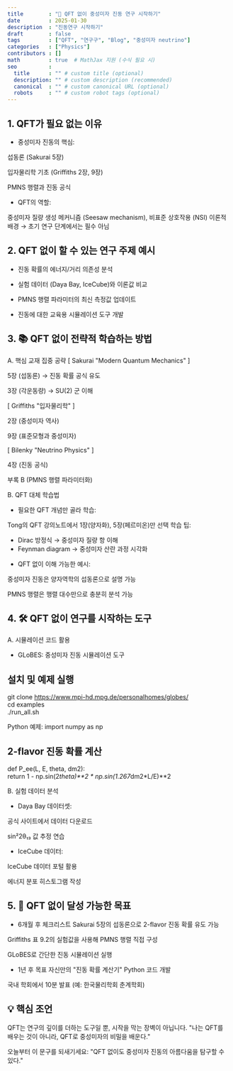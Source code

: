 ```yaml
---
title        : "🚀 QFT 없이 중성미자 진동 연구 시작하기"
date         : 2025-01-30
description  : "진동연구 시작하기"
draft        : false
tags         : ["QFT", "연구구", "Blog", "중성미자 neutrino"]
categories   : ["Physics"]
contributors : []
math         : true  # MathJax 지원 (수식 필요 시)
seo          :
  title      : "" # custom title (optional)
  description: "" # custom description (recommended)
  canonical  : "" # custom canonical URL (optional)
  robots     : "" # custom robot tags (optional)
---
```


## 1. QFT가 필요 없는 이유
- 중성미자 진동의 핵심:

섭동론 (Sakurai 5장)

입자물리학 기초 (Griffiths 2장, 9장)

PMNS 행렬과 진동 공식

- QFT의 역할:

중성미자 질량 생성 메커니즘 (Seesaw mechanism), 비표준 상호작용 (NSI) 이론적 배경 
→ 초기 연구 단계에서는 필수 아님

## 2. QFT 없이 할 수 있는 연구 주제 예시
- 진동 확률의 에너지/거리 의존성 분석

- 실험 데이터 (Daya Bay, IceCube)와 이론값 비교

- PMNS 행렬 파라미터의 최신 측정값 업데이트

- 진동에 대한 교육용 시뮬레이션 도구 개발

## 3. 📚 QFT 없이 전략적 학습하는 방법
A. 핵심 교재 집중 공략
[ Sakurai "Modern Quantum Mechanics" ]

5장 (섭동론) → 진동 확률 공식 유도

3장 (각운동량) → SU(2) 군 이해

[ Griffiths "입자물리학" ]

2장 (중성미자 역사)

9장 (표준모형과 중성미자)

[ Bilenky "Neutrino Physics" ]

4장 (진동 공식)

부록 B (PMNS 행렬 파라미터화)

B. QFT 대체 학습법
- 필요한 QFT 개념만 골라 학습:

Tong의 QFT 강의노트에서 1장(양자화), 5장(페르미온)만 선택
학습 팁:
* Dirac 방정식 → 중성미자 질량 항 이해  
* Feynman diagram → 중성미자 산란 과정 시각화  

 - QFT 없이 이해 가능한 예시:

중성미자 진동은 양자역학의 섭동론으로 설명 가능

PMNS 행렬은 행렬 대수만으로 충분히 분석 가능

## 4. 🛠 QFT 없이 연구를 시작하는 도구
A. 시뮬레이션 코드 활용
- GLoBES: 중성미자 진동 시뮬레이션 도구

## 설치 및 예제 실행  
git clone https://www.mpi-hd.mpg.de/personalhomes/globes/  
cd examples  
./run_all.sh 

Python 예제:
import numpy as np  
## 2-flavor 진동 확률 계산  
def P_ee(L, E, theta, dm2):  
    return 1 - np.sin(2*theta)**2 * np.sin(1.267*dm2*L/E)**2 

B. 실험 데이터 분석
- Daya Bay 데이터셋:

공식 사이트에서 데이터 다운로드

sin²2θ₁₃ 값 추정 연습

- IceCube 데이터:

IceCube 데이터 포털 활용

에너지 분포 히스토그램 작성

## 5. 🎯 QFT 없이 달성 가능한 목표
- 6개월 후 체크리스트
Sakurai 5장의 섭동론으로 2-flavor 진동 확률 유도 가능

Griffiths 표 9.2의 실험값을 사용해 PMNS 행렬 직접 구성

GLoBES로 간단한 진동 시뮬레이션 실행

- 1년 후 목표
자신만의 "진동 확률 계산기" Python 코드 개발

국내 학회에서 10분 발표 (예: 한국물리학회 춘계학회)

## 💡 핵심 조언
QFT는 연구의 깊이를 더하는 도구일 뿐, 시작을 막는 장벽이 아닙니다.
"나는 QFT를 배우는 것이 아니라, QFT로 중성미자의 비밀을 배운다."

오늘부터 이 문구를 되새기세요:
"QFT 없이도 중성미자 진동의 아름다움을 탐구할 수 있다."